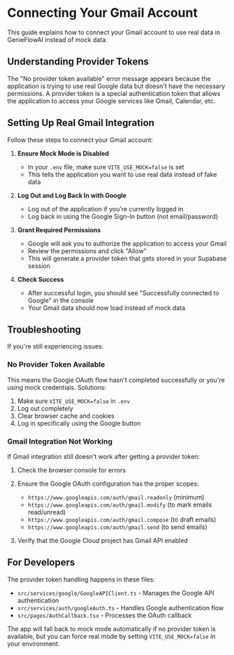 # Connecting Your Gmail Account

This guide explains how to connect your Gmail account to use real data in GenieFlowAI instead of mock data.

## Understanding Provider Tokens

The "No provider token available" error message appears because the application is trying to use real Google data but doesn't have the necessary permissions. A provider token is a special authentication token that allows the application to access your Google services like Gmail, Calendar, etc.

## Setting Up Real Gmail Integration

Follow these steps to connect your Gmail account:

1. **Ensure Mock Mode is Disabled**
   - In your `.env` file, make sure `VITE_USE_MOCK=false` is set
   - This tells the application you want to use real data instead of fake data

2. **Log Out and Log Back In with Google**
   - Log out of the application if you're currently logged in
   - Log back in using the Google Sign-In button (not email/password)

3. **Grant Required Permissions**
   - Google will ask you to authorize the application to access your Gmail
   - Review the permissions and click "Allow"
   - This will generate a provider token that gets stored in your Supabase session

4. **Check Success**
   - After successful login, you should see "Successfully connected to Google" in the console
   - Your Gmail data should now load instead of mock data

## Troubleshooting

If you're still experiencing issues:

### No Provider Token Available
This means the Google OAuth flow hasn't completed successfully or you're using mock credentials. Solutions:

1. Make sure `VITE_USE_MOCK=false` in `.env`
2. Log out completely
3. Clear browser cache and cookies
4. Log in specifically using the Google button

### Gmail Integration Not Working
If Gmail integration still doesn't work after getting a provider token:

1. Check the browser console for errors
2. Ensure the Google OAuth configuration has the proper scopes:
   - `https://www.googleapis.com/auth/gmail.readonly` (minimum)
   - `https://www.googleapis.com/auth/gmail.modify` (to mark emails read/unread)
   - `https://www.googleapis.com/auth/gmail.compose` (to draft emails)
   - `https://www.googleapis.com/auth/gmail.send` (to send emails)

3. Verify that the Google Cloud project has Gmail API enabled

## For Developers

The provider token handling happens in these files:

- `src/services/google/GoogleAPIClient.ts` - Manages the Google API authentication
- `src/services/auth/googleAuth.ts` - Handles Google authentication flow
- `src/pages/AuthCallback.tsx` - Processes the OAuth callback

The app will fall back to mock mode automatically if no provider token is available, but you can force real mode by setting `VITE_USE_MOCK=false` in your environment. 